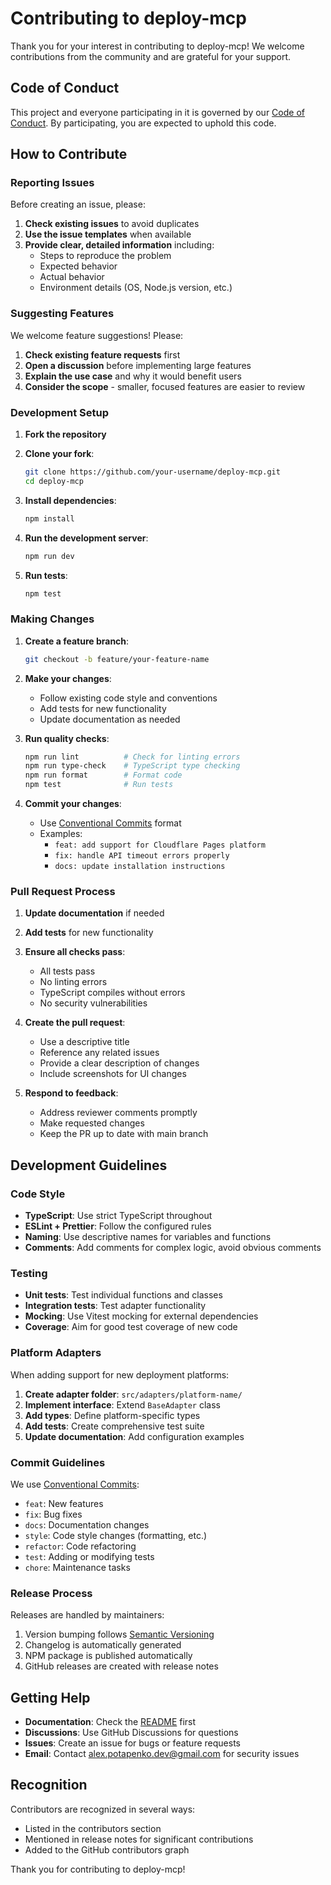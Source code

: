 # Contributing to deploy-mcp

Thank you for your interest in contributing to deploy-mcp! We welcome contributions from the community and are grateful for your support.

## Code of Conduct

This project and everyone participating in it is governed by our [Code of Conduct](CODE_OF_CONDUCT.md). By participating, you are expected to uphold this code.

## How to Contribute

### Reporting Issues

Before creating an issue, please:

1. **Check existing issues** to avoid duplicates
2. **Use the issue templates** when available
3. **Provide clear, detailed information** including:
   - Steps to reproduce the problem
   - Expected behavior
   - Actual behavior
   - Environment details (OS, Node.js version, etc.)

### Suggesting Features

We welcome feature suggestions! Please:

1. **Check existing feature requests** first
2. **Open a discussion** before implementing large features
3. **Explain the use case** and why it would benefit users
4. **Consider the scope** - smaller, focused features are easier to review

### Development Setup

1. **Fork the repository**
2. **Clone your fork**:
   ```bash
   git clone https://github.com/your-username/deploy-mcp.git
   cd deploy-mcp
   ```

3. **Install dependencies**:
   ```bash
   npm install
   ```

4. **Run the development server**:
   ```bash
   npm run dev
   ```

5. **Run tests**:
   ```bash
   npm test
   ```

### Making Changes

1. **Create a feature branch**:
   ```bash
   git checkout -b feature/your-feature-name
   ```

2. **Make your changes**:
   - Follow existing code style and conventions
   - Add tests for new functionality
   - Update documentation as needed

3. **Run quality checks**:
   ```bash
   npm run lint          # Check for linting errors
   npm run type-check    # TypeScript type checking
   npm run format        # Format code
   npm test              # Run tests
   ```

4. **Commit your changes**:
   - Use [Conventional Commits](https://conventionalcommits.org/) format
   - Examples:
     - `feat: add support for Cloudflare Pages platform`
     - `fix: handle API timeout errors properly`
     - `docs: update installation instructions`

### Pull Request Process

1. **Update documentation** if needed
2. **Add tests** for new functionality
3. **Ensure all checks pass**:
   - All tests pass
   - No linting errors
   - TypeScript compiles without errors
   - No security vulnerabilities

4. **Create the pull request**:
   - Use a descriptive title
   - Reference any related issues
   - Provide a clear description of changes
   - Include screenshots for UI changes

5. **Respond to feedback**:
   - Address reviewer comments promptly
   - Make requested changes
   - Keep the PR up to date with main branch

## Development Guidelines

### Code Style

- **TypeScript**: Use strict TypeScript throughout
- **ESLint + Prettier**: Follow the configured rules
- **Naming**: Use descriptive names for variables and functions
- **Comments**: Add comments for complex logic, avoid obvious comments

### Testing

- **Unit tests**: Test individual functions and classes
- **Integration tests**: Test adapter functionality
- **Mocking**: Use Vitest mocking for external dependencies
- **Coverage**: Aim for good test coverage of new code

### Platform Adapters

When adding support for new deployment platforms:

1. **Create adapter folder**: `src/adapters/platform-name/`
2. **Implement interface**: Extend `BaseAdapter` class
3. **Add types**: Define platform-specific types
4. **Add tests**: Create comprehensive test suite
5. **Update documentation**: Add configuration examples

### Commit Guidelines

We use [Conventional Commits](https://conventionalcommits.org/):

- `feat`: New features
- `fix`: Bug fixes
- `docs`: Documentation changes
- `style`: Code style changes (formatting, etc.)
- `refactor`: Code refactoring
- `test`: Adding or modifying tests
- `chore`: Maintenance tasks

### Release Process

Releases are handled by maintainers:

1. Version bumping follows [Semantic Versioning](https://semver.org/)
2. Changelog is automatically generated
3. NPM package is published automatically
4. GitHub releases are created with release notes

## Getting Help

- **Documentation**: Check the [README](README.md) first
- **Discussions**: Use GitHub Discussions for questions
- **Issues**: Create an issue for bugs or feature requests
- **Email**: Contact alex.potapenko.dev@gmail.com for security issues

## Recognition

Contributors are recognized in several ways:

- Listed in the contributors section
- Mentioned in release notes for significant contributions
- Added to the GitHub contributors graph

Thank you for contributing to deploy-mcp!